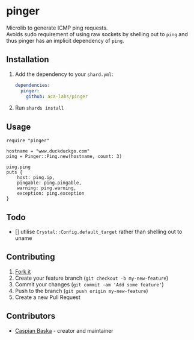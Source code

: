 # pinger

Microlib to generate ICMP ping requests.  
Avoids sudo requirement of using raw sockets by shelling out to `ping` and thus pinger has an implicit dependency of `ping`.

## Installation

1. Add the dependency to your `shard.yml`:

   ```yaml
   dependencies:
     pinger:
       github: aca-labs/pinger
   ```

2. Run `shards install`

## Usage

```crystal
require "pinger"

hostname = "www.duckduckgo.com"
ping = Pinger::Ping.new(hostname, count: 3)

ping.ping
puts {
    host: ping.ip,
    pingable: ping.pingable,
    warning: ping.warning,
    exception: ping.exception
}
```

## Todo

- [] utilise `Crystal::Config.default_target` rather than shelling out to uname

## Contributing

1. [Fork it](https://github.com/aca-labs/pinger/fork)
2. Create your feature branch (`git checkout -b my-new-feature`)
3. Commit your changes (`git commit -am 'Add some feature'`)
4. Push to the branch (`git push origin my-new-feature`)
5. Create a new Pull Request

## Contributors

- [Caspian Baska](https://github.com/caspiano) - creator and maintainer
